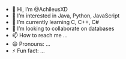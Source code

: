 - 👋 Hi, I’m @AchileusXD
- 👀 I’m interested in Java, Python, JavaScript
- 🌱 I’m currently learning C, C++, C#
- 💞️ I’m looking to collaborate on databases
- 📫 How to reach me ...
- 😄 Pronouns: ...
- ⚡ Fun fact: ...

<!---
AchileusXD/AchileusXD is a ✨ special ✨ repository because its `README.md` (this file) appears on your GitHub profile.
You can click the Preview link to take a look at your changes.
--->

